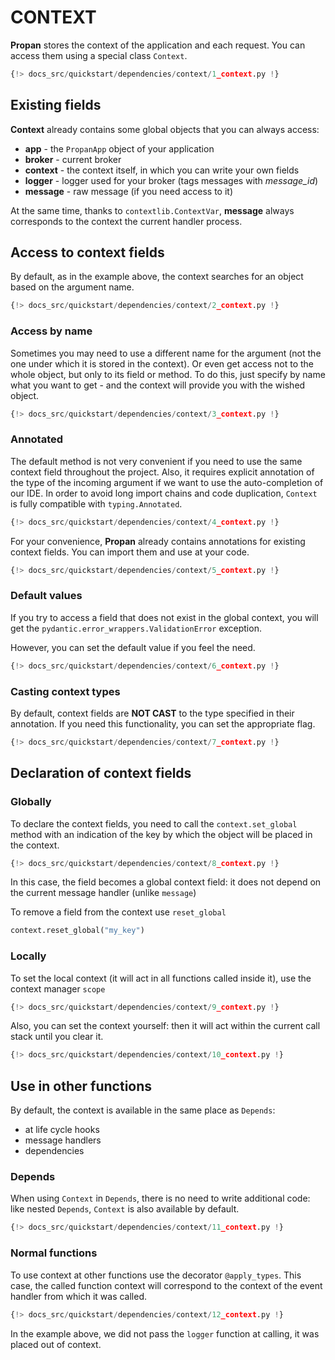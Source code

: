 # CONTEXT 

**Propan** stores the context of the application and each request. You can access them using a special class `Context`.

```python linenums="1" hl_lines="4"
{!> docs_src/quickstart/dependencies/context/1_context.py !}
```

## Existing fields

**Context** already contains some global objects that you can always access:

* **app** - the `PropanApp` object of your application
* **broker** - current broker
* **context** - the context itself, in which you can write your own fields
* **logger** - logger used for your broker (tags messages with *message_id*)
* **message** - raw message (if you need access to it)

At the same time, thanks to `contextlib.ContextVar`, **message** always corresponds to the context the current handler process.

## Access to context fields

By default, as in the example above, the context searches for an object based on the argument name.

```python linenums="1" hl_lines="6-10"
{!> docs_src/quickstart/dependencies/context/2_context.py !}
```

### Access by name

Sometimes you may need to use a different name for the argument (not the one under which it is stored in the context). Or even get access not to the whole object, but only to its field or method. To do this, just specify by name what you want to get - and the context will provide you with the wished object.

```python linenums="1" hl_lines="6-8"
{!> docs_src/quickstart/dependencies/context/3_context.py !}
```

### Annotated

The default method is not very convenient if you need to use the same context field throughout the project. Also, it requires explicit annotation of the type of the incoming argument if we want to use the auto-completion of our IDE. In order to avoid long import chains and code duplication, `Context` is fully compatible with `typing.Annotated`.

```python linenums="1" hl_lines="4 9"
{!> docs_src/quickstart/dependencies/context/4_context.py !}
```

For your convenience, **Propan** already contains annotations for existing context fields. You can import them and use at your code.

```python linenums="1" hl_lines="1 6-10"
{!> docs_src/quickstart/dependencies/context/5_context.py !}
```

### Default values

If you try to access a field that does not exist in the global context, you will get the `pydantic.error_wrappers.ValidationError` exception.

However, you can set the default value if you feel the need.

```python linenums="1" hl_lines="6 8"
{!> docs_src/quickstart/dependencies/context/6_context.py !}
```

### Casting context types

By default, context fields are **NOT CAST** to the type specified in their annotation. If you need this functionality, you can set the appropriate flag.

```python linenums="1" hl_lines="6 8"
{!> docs_src/quickstart/dependencies/context/7_context.py !}
```

## Declaration of context fields

### Globally

To declare the context fields, you need to call the `context.set_global` method with an indication of the key by which the object will be placed in the context.

```python linenums="1" hl_lines="6 8"
{!> docs_src/quickstart/dependencies/context/8_context.py !}
```

In this case, the field becomes a global context field: it does not depend on the current message handler (unlike `message`)

To remove a field from the context use `reset_global`
```python
context.reset_global("my_key")
```

### Locally

To set the local context (it will act in all functions called inside it), use the context manager `scope`

```python linenums="1" hl_lines="9 13"
{!> docs_src/quickstart/dependencies/context/9_context.py !}
```

Also, you can set the context yourself: then it will act within the current call stack until you clear it.

```python linenums="1" hl_lines="9 11 13"
{!> docs_src/quickstart/dependencies/context/10_context.py !}
```

## Use in other functions

By default, the context is available in the same place as `Depends`:

* at life cycle hooks
* message handlers
* dependencies

### Depends

When using `Context` in `Depends`, there is no need to write additional code: like nested `Depends`, `Context` is also available by default. 

```python linenums="1" hl_lines="5 7 10"
{!> docs_src/quickstart/dependencies/context/11_context.py !}
```

### Normal functions

To use context at other functions use the decorator `@apply_types`. This case, the called function context will correspond to the context of the event handler from which it was called.

```python linenums="1" hl_lines="5 7 10"
{!> docs_src/quickstart/dependencies/context/12_context.py !}
```

In the example above, we did not pass the `logger` function at calling, it was placed out of context.